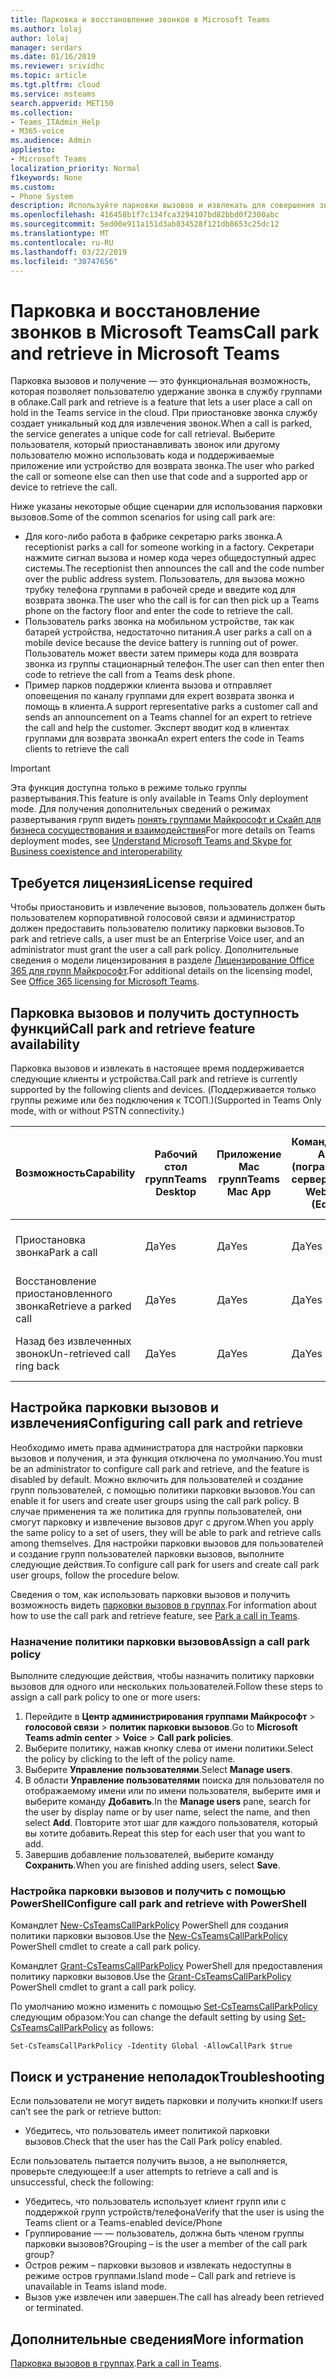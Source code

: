```yaml
---
title: Парковка и восстановление звонков в Microsoft Teams
ms.author: lolaj
author: lolaj
manager: serdars
ms.date: 01/16/2019
ms.reviewer: srividhc
ms.topic: article
ms.tgt.pltfrm: cloud
ms.service: msteams
search.appverid: MET150
ms.collection:
- Teams_ITAdmin_Help
- M365-voice
ms.audience: Admin
appliesto:
- Microsoft Teams
localization_priority: Normal
f1keywords: None
ms.custom:
- Phone System
description: Используйте парковки вызовов и извлекать для совершения звонка на удержание в службе группами в облаке.
ms.openlocfilehash: 416458b1f7c134fca3294107bd82bbd0f2300abc
ms.sourcegitcommit: 5ed00e911a151d3ab834528f121db8653c25dc12
ms.translationtype: MT
ms.contentlocale: ru-RU
ms.lasthandoff: 03/22/2019
ms.locfileid: "30747656"
---
```

# <a name="call-park-and-retrieve-in-microsoft-teams"></a><span data-ttu-id="0d9d7-103">Парковка и восстановление звонков в Microsoft Teams</span><span class="sxs-lookup"><span data-stu-id="0d9d7-103">Call park and retrieve in Microsoft Teams</span></span>

<span data-ttu-id="0d9d7-104">Парковка вызовов и получение — это функциональная возможность, которая позволяет пользователю удержание звонка в службу группами в облаке.</span><span class="sxs-lookup"><span data-stu-id="0d9d7-104">Call park and retrieve is a feature that lets a user place a call on hold in the Teams service in the cloud.</span></span> <span data-ttu-id="0d9d7-105">При приостановке звонка службу создает уникальный код для извлечения звонок.</span><span class="sxs-lookup"><span data-stu-id="0d9d7-105">When a call is parked, the service generates a unique code for call retrieval.</span></span> <span data-ttu-id="0d9d7-106">Выберите пользователя, который приостанавливать звонок или другому пользователю можно использовать кода и поддерживаемые приложение или устройство для возврата звонка.</span><span class="sxs-lookup"><span data-stu-id="0d9d7-106">The user who parked the call or someone else can then use that code and a supported app or device to retrieve the call.</span></span> 

<span data-ttu-id="0d9d7-107">Ниже указаны некоторые общие сценарии для использования парковки вызовов.</span><span class="sxs-lookup"><span data-stu-id="0d9d7-107">Some of the common scenarios for using call park are:</span></span> 

- <span data-ttu-id="0d9d7-108">Для кого-либо работа в фабрике секретарю parks звонка.</span><span class="sxs-lookup"><span data-stu-id="0d9d7-108">A receptionist parks a call for someone working in a factory.</span></span> <span data-ttu-id="0d9d7-109">Секретари нажмите сигнал вызова и номер кода через общедоступный адрес системы.</span><span class="sxs-lookup"><span data-stu-id="0d9d7-109">The receptionist then announces the call and the code number over the public address system.</span></span> <span data-ttu-id="0d9d7-110">Пользователь, для вызова можно трубку телефона группами в рабочей среде и введите код для возврата звонка.</span><span class="sxs-lookup"><span data-stu-id="0d9d7-110">The user who the call is for can then pick up a Teams phone on the factory floor and enter the code to retrieve the call.</span></span>
- <span data-ttu-id="0d9d7-111">Пользователь parks звонка на мобильном устройстве, так как батарей устройства, недостаточно питания.</span><span class="sxs-lookup"><span data-stu-id="0d9d7-111">A user parks a call on a mobile device because the device battery is running out of power.</span></span> <span data-ttu-id="0d9d7-112">Пользователь может ввести затем примеры кода для возврата звонка из группы стационарный телефон.</span><span class="sxs-lookup"><span data-stu-id="0d9d7-112">The user can then enter then code to retrieve the call from a Teams desk phone.</span></span>
- <span data-ttu-id="0d9d7-113">Пример парков поддержки клиента вызова и отправляет оповещения по каналу группами для expert возврата звонка и помощь в клиента.</span><span class="sxs-lookup"><span data-stu-id="0d9d7-113">A support representative parks a customer call and sends an announcement on a Teams channel for an expert to retrieve the call and help the customer.</span></span> <span data-ttu-id="0d9d7-114">Эксперт вводит код в клиентах группами для возврата звонка</span><span class="sxs-lookup"><span data-stu-id="0d9d7-114">An expert enters the code in Teams clients to retrieve the call</span></span>

> [!IMPORTANT]
> <span data-ttu-id="0d9d7-115">Эта функция доступна только в режиме только группы развертывания.</span><span class="sxs-lookup"><span data-stu-id="0d9d7-115">This feature is only available in Teams Only deployment mode.</span></span> <span data-ttu-id="0d9d7-116">Для получения дополнительных сведений о режимах развертывания групп видеть [понять группами Майкрософт и Скайп для бизнеса сосуществования и взаимодействия](teams-and-skypeforbusiness-coexistence-and-interoperability.md)</span><span class="sxs-lookup"><span data-stu-id="0d9d7-116">For more details on Teams deployment modes, see [Understand Microsoft Teams and Skype for Business coexistence and interoperability](teams-and-skypeforbusiness-coexistence-and-interoperability.md)</span></span>

## <a name="license-required"></a><span data-ttu-id="0d9d7-117">Требуется лицензия</span><span class="sxs-lookup"><span data-stu-id="0d9d7-117">License required</span></span>

<span data-ttu-id="0d9d7-118">Чтобы приостановить и извлечение вызовов, пользователь должен быть пользователем корпоративной голосовой связи и администратор должен предоставить пользователю политику парковки вызовов.</span><span class="sxs-lookup"><span data-stu-id="0d9d7-118">To park and retrieve calls, a user must be an Enterprise Voice user, and an administrator must grant the user a call park policy.</span></span> <span data-ttu-id="0d9d7-119">Дополнительные сведения о модели лицензирования в разделе [Лицензирование Office 365 для групп Майкрософт](office-365-licensing.md).</span><span class="sxs-lookup"><span data-stu-id="0d9d7-119">For additional details on the licensing model, See [Office 365 licensing for Microsoft Teams](office-365-licensing.md).</span></span>

## <a name="call-park-and-retrieve-feature-availability"></a><span data-ttu-id="0d9d7-120">Парковка вызовов и получить доступность функций</span><span class="sxs-lookup"><span data-stu-id="0d9d7-120">Call park and retrieve feature availability</span></span>

<span data-ttu-id="0d9d7-121">Парковка вызовов и извлекать в настоящее время поддерживается следующие клиенты и устройства.</span><span class="sxs-lookup"><span data-stu-id="0d9d7-121">Call park and retrieve is currently supported by the following clients and devices.</span></span> <span data-ttu-id="0d9d7-122">(Поддерживается только группы режиме или без подключения к ТСОП.)</span><span class="sxs-lookup"><span data-stu-id="0d9d7-122">(Supported in Teams Only mode, with or without PSTN connectivity.)</span></span>

| <span data-ttu-id="0d9d7-123">Возможность</span><span class="sxs-lookup"><span data-stu-id="0d9d7-123">Capability</span></span> | <span data-ttu-id="0d9d7-124">Рабочий стол групп</span><span class="sxs-lookup"><span data-stu-id="0d9d7-124">Teams Desktop</span></span> | <span data-ttu-id="0d9d7-125">Приложение Mac групп</span><span class="sxs-lookup"><span data-stu-id="0d9d7-125">Teams Mac App</span></span> | <span data-ttu-id="0d9d7-126">Команды Web App (пограничный сервер)</span><span class="sxs-lookup"><span data-stu-id="0d9d7-126">Teams Web App (Edge)</span></span> |<span data-ttu-id="0d9d7-127">Группы мобильных операций ввода-вывода/Android приложения</span><span class="sxs-lookup"><span data-stu-id="0d9d7-127">Teams mobile iOS/Android App</span></span> | <span data-ttu-id="0d9d7-128">Команды IP-телефона</span><span class="sxs-lookup"><span data-stu-id="0d9d7-128">Teams IP phone</span></span> | <span data-ttu-id="0d9d7-129">Скайп для бизнеса IP-телефона</span><span class="sxs-lookup"><span data-stu-id="0d9d7-129">Skype for Business IP phone</span></span> |
|------------|---------------|---------------|----------------------|-----------------------------|----------------|-----------------------------|
| <span data-ttu-id="0d9d7-130">Приостановка звонка</span><span class="sxs-lookup"><span data-stu-id="0d9d7-130">Park a call</span></span> | <span data-ttu-id="0d9d7-131">Да</span><span class="sxs-lookup"><span data-stu-id="0d9d7-131">Yes</span></span> | <span data-ttu-id="0d9d7-132">Да</span><span class="sxs-lookup"><span data-stu-id="0d9d7-132">Yes</span></span> | <span data-ttu-id="0d9d7-133">Да</span><span class="sxs-lookup"><span data-stu-id="0d9d7-133">Yes</span></span> | <span data-ttu-id="0d9d7-134">Да</span><span class="sxs-lookup"><span data-stu-id="0d9d7-134">Yes</span></span> | <span data-ttu-id="0d9d7-135">Ожидается в ближайшее время</span><span class="sxs-lookup"><span data-stu-id="0d9d7-135">Coming soon</span></span>| <span data-ttu-id="0d9d7-136">Нет</span><span class="sxs-lookup"><span data-stu-id="0d9d7-136">No</span></span> |
| <span data-ttu-id="0d9d7-137">Восстановление приостановленного звонка</span><span class="sxs-lookup"><span data-stu-id="0d9d7-137">Retrieve a parked call</span></span> | <span data-ttu-id="0d9d7-138">Да</span><span class="sxs-lookup"><span data-stu-id="0d9d7-138">Yes</span></span> | <span data-ttu-id="0d9d7-139">Да</span><span class="sxs-lookup"><span data-stu-id="0d9d7-139">Yes</span></span> | <span data-ttu-id="0d9d7-140">Да</span><span class="sxs-lookup"><span data-stu-id="0d9d7-140">Yes</span></span> | <span data-ttu-id="0d9d7-141">Да</span><span class="sxs-lookup"><span data-stu-id="0d9d7-141">Yes</span></span> | <span data-ttu-id="0d9d7-142">Ожидается в ближайшее время</span><span class="sxs-lookup"><span data-stu-id="0d9d7-142">Coming soon</span></span>| <span data-ttu-id="0d9d7-143">Нет</span><span class="sxs-lookup"><span data-stu-id="0d9d7-143">No</span></span> |
| <span data-ttu-id="0d9d7-144">Назад без извлеченных звонок</span><span class="sxs-lookup"><span data-stu-id="0d9d7-144">Un-retrieved call ring back</span></span> | <span data-ttu-id="0d9d7-145">Да</span><span class="sxs-lookup"><span data-stu-id="0d9d7-145">Yes</span></span> | <span data-ttu-id="0d9d7-146">Да</span><span class="sxs-lookup"><span data-stu-id="0d9d7-146">Yes</span></span> | <span data-ttu-id="0d9d7-147">Да</span><span class="sxs-lookup"><span data-stu-id="0d9d7-147">Yes</span></span> | <span data-ttu-id="0d9d7-148">Да</span><span class="sxs-lookup"><span data-stu-id="0d9d7-148">Yes</span></span> | <span data-ttu-id="0d9d7-149">Ожидается в ближайшее время</span><span class="sxs-lookup"><span data-stu-id="0d9d7-149">Coming soon</span></span>| <span data-ttu-id="0d9d7-150">Нет</span><span class="sxs-lookup"><span data-stu-id="0d9d7-150">No</span></span> |

## <a name="configuring-call-park-and-retrieve"></a><span data-ttu-id="0d9d7-151">Настройка парковки вызовов и извлечения</span><span class="sxs-lookup"><span data-stu-id="0d9d7-151">Configuring call park and retrieve</span></span>

<span data-ttu-id="0d9d7-152">Необходимо иметь права администратора для настройки парковки вызовов и получения, и эта функция отключена по умолчанию.</span><span class="sxs-lookup"><span data-stu-id="0d9d7-152">You must be an administrator to configure call park and retrieve, and the feature is disabled by default.</span></span> <span data-ttu-id="0d9d7-153">Можно включить для пользователей и создание групп пользователей, с помощью политики парковки вызовов.</span><span class="sxs-lookup"><span data-stu-id="0d9d7-153">You can enable it for users and create user groups using the call park policy.</span></span> <span data-ttu-id="0d9d7-154">В случае применения та же политика для группы пользователей, они смогут парковку и извлечение вызовов друг с другом.</span><span class="sxs-lookup"><span data-stu-id="0d9d7-154">When you apply the same policy to a set of users, they will be able to park and retrieve calls among themselves.</span></span> <span data-ttu-id="0d9d7-155">Для настройки парковки вызовов для пользователей и создание групп пользователей парковки вызовов, выполните следующие действия.</span><span class="sxs-lookup"><span data-stu-id="0d9d7-155">To configure call park for users and create call park user groups, follow the procedure below.</span></span>

<span data-ttu-id="0d9d7-156">Сведения о том, как использовать парковки вызовов и получить возможность видеть [парковки вызовов в группах](https://support.office.com/article/park-a-call-in-teams-8538c063-d676-4e9a-8045-fc3b7299bb2f).</span><span class="sxs-lookup"><span data-stu-id="0d9d7-156">For information about how to use the call park and retrieve feature, see [Park a call in Teams](https://support.office.com/article/park-a-call-in-teams-8538c063-d676-4e9a-8045-fc3b7299bb2f).</span></span>

### <a name="assign-a-call-park-policy"></a><span data-ttu-id="0d9d7-157">Назначение политики парковки вызовов</span><span class="sxs-lookup"><span data-stu-id="0d9d7-157">Assign a call park policy</span></span>

<span data-ttu-id="0d9d7-158">Выполните следующие действия, чтобы назначить политику парковки вызовов для одного или нескольких пользователей.</span><span class="sxs-lookup"><span data-stu-id="0d9d7-158">Follow these steps to assign a call park policy to one or more users:</span></span>

1. <span data-ttu-id="0d9d7-159">Перейдите в **Центр администрирования группами Майкрософт** > **голосовой связи** > **политик парковки вызовов**.</span><span class="sxs-lookup"><span data-stu-id="0d9d7-159">Go to **Microsoft Teams admin center** > **Voice** > **Call park policies**.</span></span>
2. <span data-ttu-id="0d9d7-160">Выберите политику, нажав кнопку слева от имени политики.</span><span class="sxs-lookup"><span data-stu-id="0d9d7-160">Select the policy by clicking to the left of the policy name.</span></span>
3. <span data-ttu-id="0d9d7-161">Выберите **Управление пользователями**.</span><span class="sxs-lookup"><span data-stu-id="0d9d7-161">Select **Manage users**.</span></span>
4. <span data-ttu-id="0d9d7-162">В области **Управление пользователями** поиска для пользователя по отображаемому имени или по имени пользователя, выберите имя и выберите команду **Добавить**.</span><span class="sxs-lookup"><span data-stu-id="0d9d7-162">In the **Manage users** pane, search for the user by display name or by user name, select the name, and then select **Add**.</span></span> <span data-ttu-id="0d9d7-163">Повторите этот шаг для каждого пользователя, который вы хотите добавить.</span><span class="sxs-lookup"><span data-stu-id="0d9d7-163">Repeat this step for each user that you want to add.</span></span>
5. <span data-ttu-id="0d9d7-164">Завершив добавление пользователей, выберите команду **Сохранить**.</span><span class="sxs-lookup"><span data-stu-id="0d9d7-164">When you are finished adding users, select **Save**.</span></span>
 
### <a name="configure-call-park-and-retrieve-with-powershell"></a><span data-ttu-id="0d9d7-165">Настройка парковки вызовов и получить с помощью PowerShell</span><span class="sxs-lookup"><span data-stu-id="0d9d7-165">Configure call park and retrieve with PowerShell</span></span>

<span data-ttu-id="0d9d7-166">Командлет [New-CsTeamsCallParkPolicy](https://docs.microsoft.com/powershell/module/skype/new-csteamscallparkpolicy?view=skype-ps) PowerShell для создания политики парковки вызовов.</span><span class="sxs-lookup"><span data-stu-id="0d9d7-166">Use the [New-CsTeamsCallParkPolicy](https://docs.microsoft.com/powershell/module/skype/new-csteamscallparkpolicy?view=skype-ps) PowerShell cmdlet to create a call park policy.</span></span>

<span data-ttu-id="0d9d7-167">Командлет [Grant-CsTeamsCallParkPolicy](https://docs.microsoft.com/powershell/module/skype/grant-csteamscallparkpolicy?view=skype-ps) PowerShell для предоставления политику парковки вызовов.</span><span class="sxs-lookup"><span data-stu-id="0d9d7-167">Use the [Grant-CsTeamsCallParkPolicy](https://docs.microsoft.com/powershell/module/skype/grant-csteamscallparkpolicy?view=skype-ps) PowerShell cmdlet to grant a call park policy.</span></span>

<span data-ttu-id="0d9d7-168">По умолчанию можно изменить с помощью [Set-CsTeamsCallParkPolicy](https://docs.microsoft.com/powershell/module/skype/set-csteamscallparkpolicy?view=skype-ps) следующим образом:</span><span class="sxs-lookup"><span data-stu-id="0d9d7-168">You can change the default setting by using [Set-CsTeamsCallParkPolicy](https://docs.microsoft.com/powershell/module/skype/set-csteamscallparkpolicy?view=skype-ps) as follows:</span></span>

`Set-CsTeamsCallParkPolicy -Identity Global -AllowCallPark $true`


## <a name="troubleshooting"></a><span data-ttu-id="0d9d7-169">Поиск и устранение неполадок</span><span class="sxs-lookup"><span data-stu-id="0d9d7-169">Troubleshooting</span></span>

<span data-ttu-id="0d9d7-170">Если пользователи не могут видеть парковки и получить кнопки:</span><span class="sxs-lookup"><span data-stu-id="0d9d7-170">If users can’t see the park or retrieve button:</span></span> 

- <span data-ttu-id="0d9d7-171">Убедитесь, что пользователь имеет политикой парковки вызовов.</span><span class="sxs-lookup"><span data-stu-id="0d9d7-171">Check that the user has the Call Park policy enabled.</span></span> 

<span data-ttu-id="0d9d7-172">Если пользователь пытается получить вызов, а не выполняется, проверьте следующее:</span><span class="sxs-lookup"><span data-stu-id="0d9d7-172">If a user attempts to retrieve a call and is unsuccessful, check the following:</span></span>

- <span data-ttu-id="0d9d7-173">Убедитесь, что пользователь использует клиент групп или с поддержкой групп устройств/телефона</span><span class="sxs-lookup"><span data-stu-id="0d9d7-173">Verify that the user is using the Teams client or a Teams-enabled device/Phone</span></span>
- <span data-ttu-id="0d9d7-174">Группирование — — пользователь, должна быть членом группы парковки вызовов?</span><span class="sxs-lookup"><span data-stu-id="0d9d7-174">Grouping – is the user a member of the call park group?</span></span>
- <span data-ttu-id="0d9d7-175">Остров режим – парковки вызовов и извлекать недоступны в режиме остров группами.</span><span class="sxs-lookup"><span data-stu-id="0d9d7-175">Island mode – Call park and retrieve is unavailable in Teams island mode.</span></span>
- <span data-ttu-id="0d9d7-176">Вызов уже извлечен или завершен.</span><span class="sxs-lookup"><span data-stu-id="0d9d7-176">The call has already been retrieved or terminated.</span></span>

## <a name="more-information"></a><span data-ttu-id="0d9d7-177">Дополнительные сведения</span><span class="sxs-lookup"><span data-stu-id="0d9d7-177">More information</span></span>

<span data-ttu-id="0d9d7-178">[Парковка вызовов в группах](https://support.office.com/article/park-a-call-in-teams-8538c063-d676-4e9a-8045-fc3b7299bb2f).</span><span class="sxs-lookup"><span data-stu-id="0d9d7-178">[Park a call in Teams](https://support.office.com/article/park-a-call-in-teams-8538c063-d676-4e9a-8045-fc3b7299bb2f).</span></span>